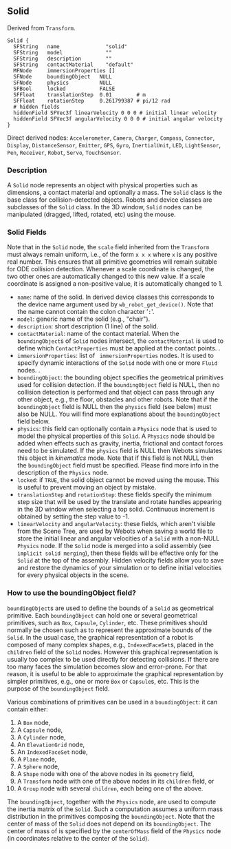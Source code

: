 ## Solid

Derived from `Transform`.


```
Solid {
  SFString   name               "solid"
  SFString   model              ""
  SFString   description        ""
  SFString   contactMaterial    "default"
  MFNode     immersionProperties []
  SFNode     boundingObject   NULL
  SFNode     physics          NULL
  SFBool     locked           FALSE
  SFFloat    translationStep  0.01        # m
  SFFloat    rotationStep     0.261799387 # pi/12 rad
  # hidden fields
  hiddenField SFVec3f linearVelocity 0 0 0 # initial linear velocity
  hiddenField SFVec3f angularVelocity 0 0 0 # initial angular velocity
}
```

Direct derived nodes: `Accelerometer`, `Camera`, `Charger`, `Compass`,
`Connector`, `Display`, `DistanceSensor`, `Emitter`, `GPS`, `Gyro`,
`InertialUnit`, `LED`, `LightSensor`, `Pen`, `Receiver`, `Robot`, `Servo`,
`TouchSensor`.

### Description

A `Solid` node represents an object with physical properties such as dimensions,
a contact material and optionally a mass. The `Solid` class is the base class
for collision-detected objects. Robots and device classes are subclasses of the
`Solid` class. In the 3D window, `Solid` nodes can be manipulated (dragged,
lifted, rotated, etc) using the mouse.

### Solid Fields

Note that in the `Solid` node, the `scale` field inherited from the `Transform`
must always remain uniform, i.e., of the form `x x x` where `x` is any positive
real number. This ensures that all primitive geometries will remain suitable for
ODE collision detection. Whenever a scale coordinate is changed, the two other
ones are automatically changed to this new value. If a scale coordinate is
assigned a non-positive value, it is automatically changed to 1.

- `name`: name of the solid. In derived device classes this corresponds to the
device name argument used by `wb_robot_get_device()`. Note that the name cannot
contain the colon character '`:`'.
- `model`: generic name of the solid (e.g., "chair").
- `description`: short description (1 line) of the solid.
- `contactMaterial`: name of the contact material. When the `boundingObject`s of
`Solid` nodes intersect, the `contactMaterial` is used to define which
`ContactProperties` must be applied at the contact points. .
- `immersionProperties`: list of ` immersionProperties` nodes. It is used to
specify dynamic interactions of the `Solid` node with one or more `Fluid` nodes.
.
- `boundingObject`: the bounding object specifies the geometrical primitives used
for collision detection. If the `boundingObject` field is NULL, then no
collision detection is performed and that object can pass through any other
object, e.g., the floor, obstacles and other robots. Note that if the
`boundingObject` field is NULL then the `physics` field (see below) must also be
NULL. You will find more explanations about the `boundingObject` field below.
- `physics`: this field can optionally contain a `Physics` node that is used to
model the physical properties of this `Solid`. A `Physics` node should be added
when effects such as gravity, inertia, frictional and contact forces need to be
simulated. If the `physics` field is NULL then Webots simulates this object in
*kinematics* mode. Note that if this field is not NULL then the `boundingObject`
field must be specified. Please find more info in the description of the
`Physics` node.
- `locked`: if `TRUE`, the solid object cannot be moved using the mouse. This is
useful to prevent moving an object by mistake.
- `translationStep` and `rotationStep`: these fields specify the minimum step size
that will be used by the translate and rotate handles appearing in the 3D window
when selecting a top solid. Continuous increment is obtained by setting the step
value to -1.
- `linearVelocity` and `angularVelocity`: these fields, which aren't visible from
the Scene Tree, are used by Webots when saving a world file to store the initial
linear and angular velocities of a `Solid` with a non-NULL `Physics` node. If
the `Solid` node is merged into a solid assembly (see `implicit solid merging`),
then these fields will be effective only for the `Solid` at the top of the
assembly. Hidden velocity fields allow you to save and restore the dynamics of
your simulation or to define initial velocities for every physical objects in
the scene.

### How to use the boundingObject field?

`boundingObject`s are used to define the bounds of a `Solid` as geometrical
primitive. Each `boundingObject` can hold one or several geometrical primitives,
such as `Box`, `Capsule`, `Cylinder`, etc. These primitives should normally be
chosen such as to represent the approximate bounds of the `Solid`. In the usual
case, the graphical representation of a robot is composed of many complex
shapes, e.g., `IndexedFaceSet`s, placed in the `children` field of the `Solid`
nodes. However this graphical representation is usually too complex to be used
directly for detecting collisions. If there are too many faces the simulation
becomes slow and error-prone. For that reason, it is useful to be able to
approximate the graphical representation by simpler primitives, e.g., one or
more `Box` or `Capsule`s, etc. This is the purpose of the `boundingObject`
field.

Various combinations of primitives can be used in a `boundingObject`: it can
contain either:

1. A `Box` node,
2. A `Capsule` node,
3. A `Cylinder` node,
4. An `ElevationGrid` node,
5. An `IndexedFaceSet` node,
6. A `Plane` node,
7. A `Sphere` node,
8. A `Shape` node with one of the above nodes in its `geometry` field,
9. A `Transform` node with one of the above nodes in its `children` field, or
10. A `Group` node with several `children`, each being one of the above.

The `boundingObject`, together with the `Physics` node, are used to compute the
inertia matrix of the `Solid`. Such a computation assumes a uniform mass
distribution in the primitives composing the `boundingObject`. Note that the
center of mass of the `Solid` does not depend on its `boundingObject`. The
center of mass of is specified by the `centerOfMass` field of the `Physics` node
(in coordinates relative to the center of the `Solid`).

